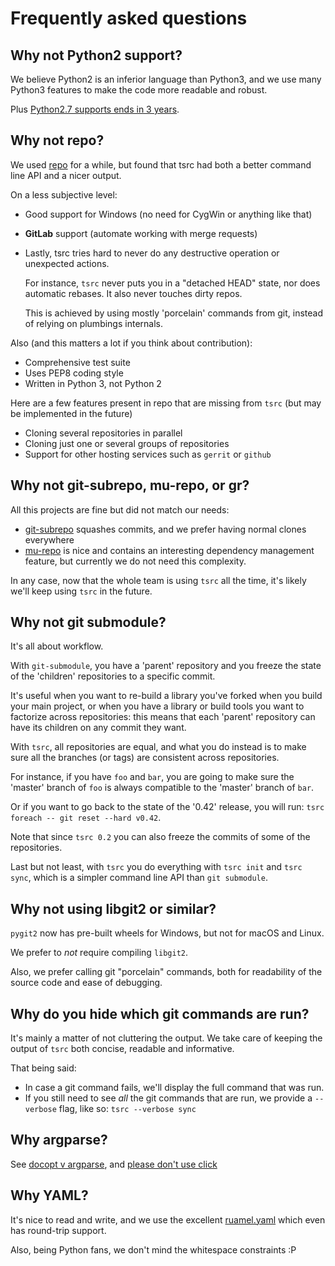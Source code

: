 # Frequently asked questions

## Why not Python2 support?

We believe Python2 is an inferior language than Python3, and we use many
Python3 features to make the code more readable and robust.

Plus [Python2.7 supports ends in 3 years](
https://www.python.org/dev/peps/pep-0373/#id2).

## Why not repo?

We used [repo](https://android.googlesource.com/tools/repo/) for a while, but
found that tsrc had both a better command line API and a nicer output.

On a less subjective level:

* Good support for Windows (no need for CygWin or anything like that)

* **GitLab** support (automate working with merge requests)

* Lastly, tsrc tries hard to never do any destructive operation or unexpected
  actions.

    For instance, `tsrc` never puts you in a "detached HEAD" state,
    nor does automatic rebases. It also never touches dirty repos.

    This is achieved by using mostly 'porcelain' commands from git, instead of
    relying on plumbings internals.


Also (and this matters a lot if you think about contribution):

* Comprehensive test suite
* Uses PEP8 coding style
* Written in Python 3, not Python 2

Here are a few features present in repo that are missing from `tsrc`
(but may be implemented in the future)

* Cloning several repositories in parallel
* Cloning just one or several groups of repositories
* Support for other hosting services such as `gerrit` or `github`

## Why not git-subrepo, mu-repo, or gr?

All this projects are fine but did not match our needs:

* [git-subrepo](https://github.com/ingydotnet/git-subrepo) squashes commits, and
  we prefer having normal clones everywhere
* [mu-repo](https://fabioz.github.io/mu-repo/) is nice and contains an
  interesting dependency management feature, but currently we do not need this complexity.

In any case, now that the whole team is using `tsrc` all the time, it's likely
we'll keep using `tsrc` in the future.

## Why not git submodule?

It's all about workflow.

With `git-submodule`, you have a 'parent' repository and you freeze the state of
the 'children' repositories to a specific commit.

It's useful when you want to re-build a library you've forked when you build
your main project, or when you have a library or build tools you want to
factorize across repositories: this means that each 'parent' repository can
have its children on any commit they want.

With `tsrc`, all repositories are equal, and what you do instead is to make sure
all the branches (or tags) are consistent across repositories.

For instance, if you have `foo` and `bar`, you are going to make sure the
'master' branch of `foo` is always compatible to the 'master' branch of `bar`.

Or if you want to go back to the state of the '0.42' release, you will run:
`tsrc foreach -- git reset --hard v0.42`.

Note that since `tsrc 0.2` you can also freeze the commits of some of the
repositories.

Last but not least, with `tsrc` you do everything with `tsrc init` and `tsrc
sync`, which is a simpler command line API than `git submodule`.


## Why not using libgit2 or similar?

`pygit2` now has pre-built wheels for Windows, but not for macOS and Linux.

We prefer to _not_ require compiling `libgit2`.

Also, we prefer calling git "porcelain" commands, both for readability of the
source code and ease of debugging.

## Why do you hide which git commands are run?


It's mainly a matter of not cluttering the output.
We take care of keeping the output of `tsrc` both concise, readable and
informative.

That being said:

* In case a git command fails, we'll display the full command that was run.
* If you still need to see *all* the git commands that are run, we provide a
  `--verbose` flag, like so: `tsrc --verbose sync`


## Why argparse?

See [docopt v argparse](https://dmerej.info/blog/post/docopt-v-argparse/), and
[please don't use click](http://xion.io/post/programming/python-dont-use-click.html)


## Why YAML?

It's nice to read and write, and we use the excellent [ruamel.yaml](
https://yaml.readthedocs.io/en/latest/) which even has round-trip support.

Also, being Python fans, we don't mind the whitespace constraints :P
